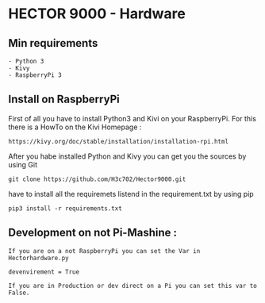 HECTOR 9000 - Hardware
======================

Min requirements
---

	- Python 3
	- Kivy 
	- RaspberryPi 3

Install on RaspberryPi
----
First of all you have to install Python3 and Kivi on your RaspberryPi. 
For this there  is a HowTo on the Kivi Homepage : 		

	https://kivy.org/doc/stable/installation/installation-rpi.html

After you habe installed Python and Kivy you can get you the sources by using Git

	git clone https://github.com/H3c702/Hector9000.git

have to install all the requiremets listend in the requirement.txt by using pip

	pip3 install -r requirements.txt



Development on not Pi-Mashine :
--

	If you are on a not RaspberryPi you can set the Var in Hectorhardware.py 

	devenvirement = True

	If you are in Production or dev direct on a Pi you can set this var to False.
